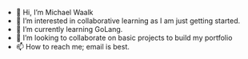 - 👋 Hi, I’m Michael Waalk
- 👀 I’m interested in collaborative learning as I am just getting started.
- 🌱 I’m currently learning GoLang.
- 💞️ I’m looking to collaborate on basic projects to build my portfolio
- 📫 How to reach me; email is best.

<!---
quijonginn2/quijonginn2 is a ✨ special ✨ repository because its `README.md` (this file) appears on your GitHub profile.
You can click the Preview link to take a look at your changes.
--->
